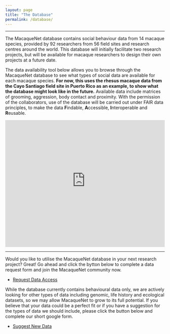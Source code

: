 ```yaml
---
layout: page
title: "The Database"
permalink: /database/
---
```

***

The MacaqueNet database contains social behaviour data from 14 macaque species, provided by 92 researchers from 56 field sites and research centres around the world. This database will initially facilitate two research projects, but will be available for macaque researchers to design their own projects at a future date. 

The data availability tool below allows you to browse through the MacaqueNet database to see what types of social data are available for each macaque species. **For now, this uses the rhesus macaque data from the Cayo Santiago field site in Puerto Rico as an example, to show what the database might look like in the future.** Available data include matrices of grooming, aggression, body contact and proximity. 
With the permission of the collaborators, use of the database will be carried out under FAIR data principles, to make the data **F**indable, **A**ccessible, **I**nteroperable and **R**eusable. 

<iframe height="400" width="100%" frameborder="no" src="https://delphinedemoor.shinyapps.io/Shiny_app_Cayo_only/"> </iframe>

***
Would you like to utilise the MacaqueNet database in your next research project? Great! Go ahead and click the bytton below to complete a data request form and join the MacaqueNet community now.
<ul class="actions">
        <li><a href="https://docs.google.com/forms/d/18y0byR0dy0-XRZ1PvZDl0WVLxSlv3F5ZzXLNlCEhcWs/edit" class="button big">Request Data Access</a></li> 
      </ul>

While the database currently contains behavioural data only, we are actively looking for other types of data including genomic, life history and ecological datasets, so we may allow MacaqueNet to grow to its full potential. If you believe that your data could be a perfect fit or if you have a suggestion for the types of data we should include, please click the button below and complete our short google form.
<ul class="actions">
        <li><a href="https://docs.google.com/forms/d/1XQERnc5JyaCUvc0Y-kQU5aHHPE3yEjtKjV-YdDHXMG4/edit" class="button big">Suggest New Data</a></li> 
      </ul>

